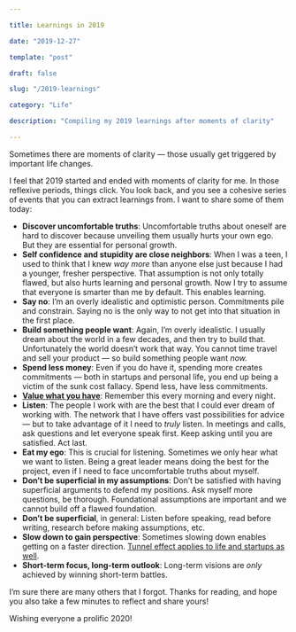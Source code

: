 ```yaml
---

title: Learnings in 2019

date: "2019-12-27"

template: "post"

draft: false

slug: "/2019-learnings"

category: "Life"

description: "Compiling my 2019 learnings after moments of clarity"

---
```


Sometimes there are moments of clarity — those usually get triggered by important life changes.

I feel that 2019 started and ended with moments of clarity for me. In those reflexive periods, things click. You look back, and you see a cohesive series of events that you can extract learnings from. I want to share some of them today:

- **Discover uncomfortable truths**: Uncomfortable truths about oneself are hard to discover because unveiling them usually hurts your own ego. But they are essential for personal growth.
- **Self confidence and stupidity are close neighbors**: When I was a teen, I used to think that I knew *way more* than anyone else just because I had a younger, fresher perspective. That assumption is not only totally flawed, but also hurts learning and personal growth. Now I try to assume that everyone is smarter than me by default. This enables learning.
- **Say no**: I’m an overly idealistic and optimistic person. Commitments pile and constrain. Saying no is the only way to not get into that situation in the first place.
- **Build something people want**: Again, I’m overly idealistic. I usually dream about the world in a few decades, and then try to build that. Unfortunately the world doesn’t work that way. You cannot time travel and sell your product — so build something people want *now.*
- **Spend less money**: Even if you do have it, spending more creates commitments — both in startups and personal life, you end up being a victim of the sunk cost fallacy. Spend less, have less commitments.
- **[Value what you have](https://luisivan.net/value-what-you-have)**: Remember this every morning and every night.
- **Listen**: The people I work with are the best that I could ever dream of working with. The network that I have offers vast possibilities for advice — but to take advantage of it I need to *truly* listen. In meetings and calls, ask questions and let everyone speak first. Keep asking until you are satisfied. Act last.
- **Eat my ego**: This is crucial for listening. Sometimes we only hear what we want to listen. Being a great leader means doing the best for the project, even if I need to face uncomfortable truths about myself.
- **Don’t be superficial in my assumptions**: Don’t be satisfied with having superficial arguments to defend my positions. Ask myself more questions, be thorough. Foundational assumptions are important and we cannot build off a flawed foundation.
- **Don’t be superficial**, in general: Listen before speaking, read before writing, research before making assumptions, etc.
- **Slow down to gain perspective**: Sometimes slowing down enables getting on a faster direction. [Tunnel effect applies to life and startups as well](https://twitter.com/licuende/status/1205905592356880390).
- **Short-term focus, long-term outlook**: Long-term visions are *only* achieved by winning short-term battles.

I’m sure there are many others that I forgot. Thanks for reading, and hope you also take a few minutes to reflect and share yours!

Wishing everyone a prolific 2020!